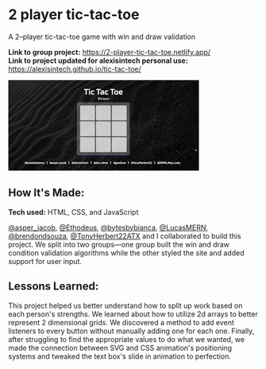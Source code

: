 # 2 player tic-tac-toe

A 2–player tic-tac-toe game with win and draw validation

**Link to group project:** https://2-player-tic-tac-toe.netlify.app/  
**Link to project updated for alexisintech personal use:** https://alexisintech.github.io/tic-tac-toe/

![an animation of a game of tic tac toe](tictactoegif.gif)

## How It's Made:

**Tech used:** HTML, CSS, and JavaScript

[@asper_jacob](https://github.com/20jasper), [@Ethodeus](https://github.com/Ethodeus), [@bytesbybianca](https://github.com/bytesbybianca), [@LucasMERN](https://github.com/LucasMERN), [@brendondsouza](https://github.com/brendondsouza), [@TonyHerbert22ATX](https://github.com/TonyHerbert22ATX) and I collaborated to build this project. We split into two groups—one group built the win and draw condition validation algorithms while the other styled the site and added support for user input.

## Lessons Learned:

This project helped us better understand how to split up work based on each person's strengths. We learned about how to utilize 2d arrays to better represent 2 dimensional grids. We discovered a method to add event listeners to every button without manually adding one for each one. Finally, after struggling to find the appropriate values to do what we wanted, we made the connection between SVG and CSS animation's positioning systems and tweaked the text box's slide in animation to perfection.



